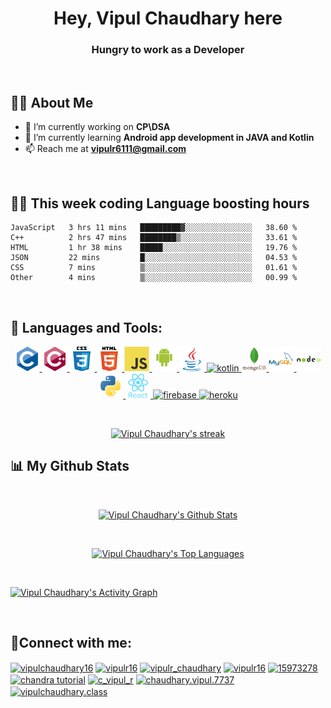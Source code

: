 <h1 align="center">Hey, Vipul Chaudhary here</h1>
<h3 align="center">Hungry to work as a Developer</h3>
<br/>

## 🙋‍♂️ About Me

- 🔭 I’m currently working on **CP\DSA**
- 🌱 I’m currently learning **Android app development in JAVA and Kotlin**
- 📫 Reach me at **vipulr6111@gmail.com**

<br/>

## 👨‍💻 This week coding Language boosting hours

<!--START_SECTION:waka-->

```text
JavaScript   3 hrs 11 mins   █████████▓░░░░░░░░░░░░░░░   38.60 %
C++          2 hrs 47 mins   ████████▒░░░░░░░░░░░░░░░░   33.61 %
HTML         1 hr 38 mins    █████░░░░░░░░░░░░░░░░░░░░   19.76 %
JSON         22 mins         █░░░░░░░░░░░░░░░░░░░░░░░░   04.53 %
CSS          7 mins          ▒░░░░░░░░░░░░░░░░░░░░░░░░   01.61 %
Other        4 mins          ▒░░░░░░░░░░░░░░░░░░░░░░░░   00.99 %
```

<!--END_SECTION:waka-->

<br/>

## 🚀 Languages and Tools:

<p align="center">
     <a href="https://www.cprogramming.com/" target="_blank"> <img src="https://raw.githubusercontent.com/devicons/devicon/master/icons/c/c-original.svg" alt="c" width="40" height="40"/> </a> 
     <a href="https://www.w3schools.com/cpp/" target="_blank"> <img src="https://raw.githubusercontent.com/devicons/devicon/master/icons/cplusplus/cplusplus-original.svg" alt="cplusplus" width="40" height="40"/> </a> 
     <a href="https://www.w3schools.com/css/" target="_blank"> <img src="https://raw.githubusercontent.com/devicons/devicon/master/icons/css3/css3-original-wordmark.svg" alt="css3" width="40" height="40"/> </a> 
     <a href="https://www.w3.org/html/" target="_blank"> <img src="https://raw.githubusercontent.com/devicons/devicon/master/icons/html5/html5-original-wordmark.svg" alt="html5" width="40" height="40"/> </a>
     <a href="https://developer.mozilla.org/en-US/docs/Web/JavaScript" target="_blank"> <img src="https://raw.githubusercontent.com/devicons/devicon/master/icons/javascript/javascript-original.svg" alt="javascript" width="40" height="40"/> </a> 
     <a href="https://developer.android.com" target="_blank" rel="noreferrer"> <img src="https://raw.githubusercontent.com/devicons/devicon/master/icons/android/android-original-wordmark.svg" alt="android" width="40" height="40"/> </a>
     <a href="https://www.java.com" target="_blank"> <img src="https://raw.githubusercontent.com/devicons/devicon/master/icons/java/java-original.svg" alt="java" width="40" height="40"/> </a>
     <a href="https://kotlinlang.org" target="_blank" rel="noreferrer"> <img src="https://www.vectorlogo.zone/logos/kotlinlang/kotlinlang-icon.svg" alt="kotlin" width="40" height="40"/> </a> 
     <a href="https://www.mongodb.com/" target="_blank"> <img src="https://raw.githubusercontent.com/devicons/devicon/master/icons/mongodb/mongodb-original-wordmark.svg" alt="mongodb" width="40" height="40"/> </a>
     <a href="https://www.mysql.com/" target="_blank" rel="noreferrer"> <img src="https://raw.githubusercontent.com/devicons/devicon/master/icons/mysql/mysql-original-wordmark.svg" alt="mysql" width="40" height="40"/> </a> 
      <a href="https://nodejs.org" target="_blank"> <img src="https://raw.githubusercontent.com/devicons/devicon/master/icons/nodejs/nodejs-original-wordmark.svg" alt="nodejs" width="40" height="40"/> </a> 
      <a href="https://www.python.org" target="_blank"> <img src="https://raw.githubusercontent.com/devicons/devicon/master/icons/python/python-original.svg" alt="python" width="40" height="40"/> </a> 
      <a href="https://reactjs.org/" target="_blank"> <img src="https://raw.githubusercontent.com/devicons/devicon/master/icons/react/react-original-wordmark.svg" alt="react" width="40" height="40"/> </a>
     <a href="https://firebase.google.com/" target="_blank" rel="noreferrer"> <img src="https://www.vectorlogo.zone/logos/firebase/firebase-icon.svg" alt="firebase" width="40" height="40"/> </a> 
<a href="https://heroku.com" target="_blank" rel="noreferrer"> <img src="https://www.vectorlogo.zone/logos/heroku/heroku-icon.svg" alt="heroku" width="40" height="40"/> </a> 
</p>
<br/>

<p align="center">
    <a href="https://github.com/vipulchaudhary16/github-readme-streak-stats">
        <img title="🔥 Get streak stats for your profile at git.io/streak-stats" alt="Vipul Chaudhary's streak" src="https://github-readme-streak-stats.herokuapp.com/?user=vipulchaudhary16&theme=black-ice&hide_border=true&stroke=0000&background=060A0CD0"/>
    </a>
</p>

## 📊 My Github Stats

  <br/>
<p align="center"><a href="https://github.com/vipulchaudhary16/github-readme-stats"><img src="https://github-readme-stats.vercel.app/api?username=vipulchaudhary16&amp;show_icons=true&amp;count_private=true&amp;theme=react&amp;hide_border=true&amp;bg_color=0D1117" alt="Vipul Chaudhary's Github Stats" /></a></p>

<br/>


<p align="center">
    <a href="https://github.com/vipulchaudhary16/github-readme-stats"><img alt="Vipul Chaudhary's Top Languages" src="https://github-readme-stats.vercel.app/api/top-langs/?username=vipulchaudhary16&langs_count=8&count_private=true&layout=compact&theme=react&hide_border=true&bg_color=0D1117" /></a>
</p>

<br/>

<a href="https://github.com/vipulchaudhary16/github-readme-activity-graph"><img alt="Vipul Chaudhary's Activity Graph" src="https://activity-graph.herokuapp.com/graph?username=vipulchaudhary16&bg_color=0D1117&color=5BCDEC&line=5BCDEC&point=FFFFFF&hide_border=true" /></a>

<br/>

## 🤝Connect with me:

<p align="left">
     <a href="https://linkedin.com/in/vipulchaudhary16" target="blank"><img align="center" src="https://raw.githubusercontent.com/rahuldkjain/github-profile-readme-generator/master/src/images/icons/Social/linked-in-alt.svg" alt="vipulchaudhary16" height="30" width="40" /></a>
<a href="https://www.codechef.com/users/vipulr16" target="blank"><img align="center" src="https://cdn.jsdelivr.net/npm/simple-icons@3.1.0/icons/codechef.svg" alt="vipulr16" height="30" width="40" /></a>  
<a href="https://www.hackerrank.com/vipulr_chaudhary" target="blank"><img align="center" src="https://raw.githubusercontent.com/rahuldkjain/github-profile-readme-generator/master/src/images/icons/Social/hackerrank.svg" alt="vipulr_chaudhary" height="30" width="40" /></a>   
<a href="https://www.leetcode.com/vipulr16" target="blank"><img align="center" src="https://raw.githubusercontent.com/rahuldkjain/github-profile-readme-generator/master/src/images/icons/Social/leet-code.svg" alt="vipulr16" height="30" width="40" /></a>     
<a href="https://stackoverflow.com/users/15973278" target="blank"><img align="center" src="https://raw.githubusercontent.com/rahuldkjain/github-profile-readme-generator/master/src/images/icons/Social/stack-overflow.svg" alt="15973278" height="30" width="40" /></a>    
<a href="https://www.youtube.com/channel/UCrtusDHivn7SXllCUnOsvJA" target="blank"><img align="center" src="https://raw.githubusercontent.com/rahuldkjain/github-profile-readme-generator/master/src/images/icons/Social/youtube.svg" alt="chandra tutorial" height="30" width="40" /></a>    
<a href="https://twitter.com/c_vipul_r" target="blank"><img align="center" src="https://raw.githubusercontent.com/rahuldkjain/github-profile-readme-generator/master/src/images/icons/Social/twitter.svg" alt="c_vipul_r" height="30" width="40" /></a>    
<a href="https://fb.com/chaudhary.vipul.7737" target="blank"><img align="center" src="https://raw.githubusercontent.com/rahuldkjain/github-profile-readme-generator/master/src/images/icons/Social/facebook.svg" alt="chaudhary.vipul.7737" height="30" width="40" /></a>    
<a href="https://instagram.com/vipulchaudhary.class" target="blank"><img align="center" src="https://raw.githubusercontent.com/rahuldkjain/github-profile-readme-generator/master/src/images/icons/Social/instagram.svg" alt="vipulchaudhary.class" height="30" width="40" /></a>
</p>
